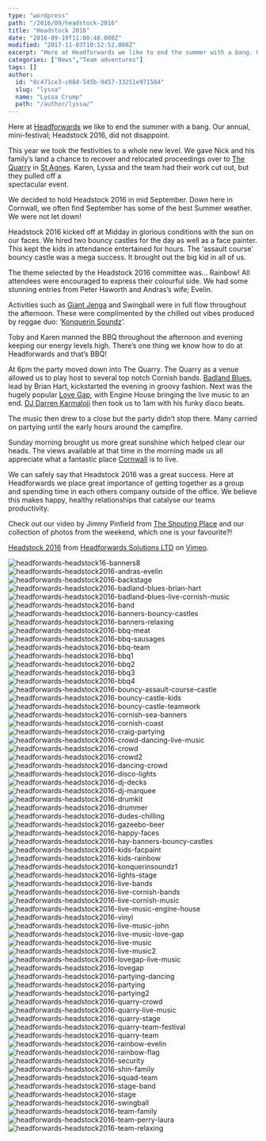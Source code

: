 ```yaml
---
type: "wordpress"
path: "/2016/09/headstock-2016"
title: "Headstock 2016"
date: "2016-09-19T11:00:48.000Z"
modified: "2017-11-03T10:52:52.000Z"
excerpt: "Here at Headforwards we like to end the summer with a bang. Our annual, mini-festival; Headstock 2016, did not disappoint. This year we took the festivities to a whole new level. We gave Nick and his family’s land a chance to recover and relocated proceedings over to The Quarry in St Agnes. Karen, Lyssa and …"
categories: ["News","Team adventures"]
tags: []
author:
  id: "0c471ce3-c08d-545b-9457-33251e971504"
  slug: "lyssa"
  name: "Lyssa Crump"
  path: "/author/lyssa/"
---
```

Here at [Headforwards](https://www.headforwards.com/) we like to end the summer with a bang. Our annual, mini-festival; Headstock 2016, did not disappoint.

This year we took the festivities to a whole new level. We gave Nick and his family’s land a chance to recover and relocated proceedings over to [The Quarry](http://www.geograph.org.uk/photo/3211238) in [St Agnes](http://www.st-agnes.com/). Karen, Lyssa and the team had their work cut out, but they pulled off a  
spectacular event.

We decided to hold Headstock 2016 in mid September. Down here in Cornwall, we often find September has some of the best Summer weather. We were not let down!

Headstock 2016 kicked off at Midday in glorious conditions with the sun on our faces. We hired two bouncy castles for the day as well as a face painter. This kept the kids in attendance entertained for hours. The ‘assault course’ bouncy castle was a mega success. It brought out the big kid in all of us.

The theme selected by the Headstock 2016 committee was… Rainbow! All attendees were encouraged to express their colourful side. We had some stunning entries from Peter Haworth and Andras’s wife; Evelin.

Activities such as [Giant Jenga](http://www.jenga.com/) and Swingball were in full flow throughout the afternoon. These were complimented by the chilled out vibes produced by reggae duo: ‘[Konquerin Soundz](https://www.facebook.com/Konquerin-soundz-649466558406799/)‘.

Toby and Karen manned the BBQ throughout the afternoon and evening keeping our energy levels high. There’s one thing we know how to do at Headforwards and that’s BBQ!

At 6pm the party moved down into The Quarry. The Quarry as a venue allowed us to play host to several top notch Cornish bands. [Badland Blues](https://www.facebook.com/badlandsblues/), lead by Brian Hart, kickstarted the evening in groovy fashion. Next was the hugely popular [Love Gap](https://www.facebook.com/Love-Gap-128167490576442/), with Engine House bringing the live music to an end. [DJ Darren Karmaloji](https://www.facebook.com/KARMALOJl) then took us to 1am with his funky disco beats.

The music then drew to a close but the party didn’t stop there. Many carried on partying until the early hours around the campfire.

Sunday morning brought us more great sunshine which helped clear our heads. The views available at that time in the morning made us all appreciate what a fantastic place [Cornwall](http://www.cornwalls.co.uk/top_ten/beaches.htm) is to live.

We can safely say that Headstock 2016 was a great success. Here at Headforwards we place great importance of getting together as a group and spending time in each others company outside of the office. We believe this makes happy, healthy relationships that catalyse our teams productivity.

Check out our video by Jimmy Pinfield from [The Shouting Place](http://theshoutingplace.co.uk/) and our collection of photos from the weekend, which one is your favourite?!

[Headstock 2016](https://vimeo.com/185309557) from [Headforwards Solutions LTD](https://vimeo.com/headforwards) on [Vimeo](https://vimeo.com).


<section class="gallery">


![headforwards-headstock16-banners8](/wp-content/uploads/2016/10/Headforwards-Headstock16-Banners8.jpg)
![headforwards-headstock2016-andras-evelin](/wp-content/uploads/2016/10/Headforwards-Headstock2016-Andras-Evelin.jpg)
![headforwards-headstock2016-backstage](/wp-content/uploads/2016/10/Headforwards-Headstock2016-Backstage.jpg)
![headforwards-headstock2016-badland-blues-brian-hart](/wp-content/uploads/2016/10/Headforwards-Headstock2016-Badland-Blues-Brian-Hart.jpg)
![headforwards-headstock2016-badland-blues-live-cornish-music](/wp-content/uploads/2016/10/Headforwards-Headstock2016-Badland-Blues-Live-Cornish-Music.jpg)
![headforwards-headstock2016-band](/wp-content/uploads/2016/10/Headforwards-Headstock2016-Band.jpg)
![headforwards-headstock2016-banners-bouncy-castles](/wp-content/uploads/2016/10/Headforwards-Headstock2016-Banners-Bouncy-Castles.jpg)
![headforwards-headstock2016-banners-relaxing](/wp-content/uploads/2016/10/Headforwards-Headstock2016-Banners-Relaxing.jpg)
![headforwards-headstock2016-bbq-meat](/wp-content/uploads/2016/10/Headforwards-Headstock2016-BBQ-Meat.jpg)
![headforwards-headstock2016-bbq-sausages](/wp-content/uploads/2016/10/Headforwards-Headstock2016-BBQ-Sausages.jpg)
![headforwards-headstock2016-bbq-team](/wp-content/uploads/2016/10/Headforwards-Headstock2016-BBQ-Team.jpg)
![headforwards-headstock2016-bbq1](/wp-content/uploads/2016/10/Headforwards-Headstock2016-BBQ1.jpg)
![headforwards-headstock2016-bbq2](/wp-content/uploads/2016/10/Headforwards-Headstock2016-BBQ2.jpg)
![headforwards-headstock2016-bbq3](/wp-content/uploads/2016/10/Headforwards-Headstock2016-BBQ3.jpg)
![headforwards-headstock2016-bbq4](/wp-content/uploads/2016/10/Headforwards-Headstock2016-BBQ4.jpg)
![headforwards-headstock2016-bouncy-assault-course-castle](/wp-content/uploads/2016/10/Headforwards-Headstock2016-Bouncy-Assault-Course-Castle.jpg)
![headforwards-headstock2016-bouncy-castle-kids](/wp-content/uploads/2016/10/Headforwards-Headstock2016-Bouncy-Castle-Kids.jpg)
![headforwards-headstock2016-bouncy-castle-teamwork](/wp-content/uploads/2016/10/Headforwards-Headstock2016-Bouncy-Castle-Teamwork.jpg)
![headforwards-headstock2016-cornish-sea-banners](/wp-content/uploads/2016/10/Headforwards-Headstock2016-Cornish-Sea-Banners.jpg)
![headforwards-headstock2016-cornish-coast](/wp-content/uploads/2016/10/Headforwards-Headstock2016-Cornish-Coast.jpg)
![headforwards-headstock2016-craig-partying](/wp-content/uploads/2016/10/Headforwards-Headstock2016-Craig-Partying.jpg)
![headforwards-headstock2016-crowd-dancing-live-music](/wp-content/uploads/2016/10/Headforwards-Headstock2016-Crowd-Dancing-Live-Music.jpg)
![headforwards-headstock2016-crowd](/wp-content/uploads/2016/10/Headforwards-Headstock2016-Crowd.jpg)
![headforwards-headstock2016-crowd2](/wp-content/uploads/2016/10/Headforwards-Headstock2016-Crowd2.jpg)
![headforwards-headstock2016-dancing-crowd](/wp-content/uploads/2016/10/Headforwards-Headstock2016-Dancing-Crowd.jpg)
![headforwards-headstock2016-disco-lights](/wp-content/uploads/2016/10/Headforwards-Headstock2016-Disco-lights.jpg)
![headforwards-headstock2016-dj-decks](/wp-content/uploads/2016/10/Headforwards-Headstock2016-DJ-Decks.jpg)
![headforwards-headstock2016-dj-marquee](/wp-content/uploads/2016/10/Headforwards-Headstock2016-DJ-Marquee.jpg)
![headforwards-headstock2016-drumkit](/wp-content/uploads/2016/10/Headforwards-Headstock2016-Drumkit.jpg)
![headforwards-headstock2016-drummer](/wp-content/uploads/2016/10/Headforwards-Headstock2016-Drummer.jpg)
![headforwards-headstock2016-dudes-chilling](/wp-content/uploads/2016/10/Headforwards-Headstock2016-Dudes-Chilling.jpg)
![headforwards-headstock2016-gazeebo-beer](/wp-content/uploads/2016/10/Headforwards-Headstock2016-Gazeebo-Beer.jpg)
![headforwards-headstock2016-happy-faces](/wp-content/uploads/2016/10/Headforwards-Headstock2016-Happy-Faces.jpg)
![headforwards-headstock2016-hay-banners-bouncy-castles](/wp-content/uploads/2016/10/Headforwards-Headstock2016-Hay-Banners-Bouncy-Castles.jpg)
![headforwards-headstock2016-kids-facpaint](/wp-content/uploads/2016/10/Headforwards-Headstock2016-Kids-FacPaint.jpg)
![headforwards-headstock2016-kids-rainbow](/wp-content/uploads/2016/10/Headforwards-Headstock2016-Kids-Rainbow.jpg)
![headforwards-headstock2016-konquerinsoundz1](/wp-content/uploads/2016/10/Headforwards-Headstock2016-KonquerinSoundz1.jpg)
![headforwards-headstock2016-lights-stage](/wp-content/uploads/2016/10/Headforwards-Headstock2016-Lights-Stage.jpg)
![headforwards-headstock2016-live-bands](/wp-content/uploads/2016/10/Headforwards-Headstock2016-Live-Bands.jpg)
![headforwards-headstock2016-live-cornish-bands](/wp-content/uploads/2016/10/Headforwards-Headstock2016-Live-Cornish-Bands.jpg)
![headforwards-headstock2016-live-cornish-music](/wp-content/uploads/2016/10/Headforwards-Headstock2016-Live-Cornish-Music.jpg)
![headforwards-headstock2016-live-music-engine-house](/wp-content/uploads/2016/10/Headforwards-Headstock2016-Live-Music-Engine-House.jpg)
![headforwards-headstock2016-vinyl](/wp-content/uploads/2016/10/Headforwards-Headstock2016-Vinyl.jpg)
![headforwards-headstock2016-live-music-john](/wp-content/uploads/2016/10/Headforwards-Headstock2016-Live-Music-John.jpg)
![headforwards-headstock2016-live-music-love-gap](/wp-content/uploads/2016/10/Headforwards-Headstock2016-Live-Music-Love-Gap.jpg)
![headforwards-headstock2016-live-music](/wp-content/uploads/2016/10/Headforwards-Headstock2016-Live-Music.jpg)
![headforwards-headstock2016-live-music2](/wp-content/uploads/2016/10/Headforwards-Headstock2016-Live-Music2.jpg)
![headforwards-headstock2016-lovegap-live-music](/wp-content/uploads/2016/10/Headforwards-Headstock2016-LoveGap-Live-Music.jpg)
![headforwards-headstock2016-lovegap](/wp-content/uploads/2016/10/Headforwards-Headstock2016-LoveGap.jpg)
![headforwards-headstock2016-partying-dancing](/wp-content/uploads/2016/10/Headforwards-Headstock2016-Partying-Dancing.jpg)
![headforwards-headstock2016-partying](/wp-content/uploads/2016/10/Headforwards-Headstock2016-Partying.jpg)
![headforwards-headstock2016-partying2](/wp-content/uploads/2016/10/Headforwards-Headstock2016-Partying2.jpg)
![headforwards-headstock2016-quarry-crowd](/wp-content/uploads/2016/10/Headforwards-Headstock2016-Quarry-Crowd.jpg)
![headforwards-headstock2016-quarry-live-music](/wp-content/uploads/2016/10/Headforwards-Headstock2016-Quarry-Live-Music.jpg)
![headforwards-headstock2016-quarry-stage](/wp-content/uploads/2016/10/Headforwards-Headstock2016-Quarry-Stage.jpg)
![headforwards-headstock2016-quarry-team-festival](/wp-content/uploads/2016/10/Headforwards-Headstock2016-Quarry-Team-Festival.jpg)
![headforwards-headstock2016-quarry-team](/wp-content/uploads/2016/10/Headforwards-Headstock2016-Quarry-Team.jpg)
![headforwards-headstock2016-rainbow-evelin](/wp-content/uploads/2016/10/Headforwards-Headstock2016-Rainbow-Evelin.jpg)
![headforwards-headstock2016-rainbow-flag](/wp-content/uploads/2016/10/Headforwards-Headstock2016-Rainbow-Flag.jpg)
![headforwards-headstock2016-security](/wp-content/uploads/2016/10/Headforwards-Headstock2016-Security.jpg)
![headforwards-headstock2016-shin-family](/wp-content/uploads/2016/10/Headforwards-Headstock2016-Shin-Family.jpg)
![headforwards-headstock2016-squad-team](/wp-content/uploads/2016/10/Headforwards-Headstock2016-Squad-Team.jpg)
![headforwards-headstock2016-stage-band](/wp-content/uploads/2016/10/Headforwards-Headstock2016-Stage-Band.jpg)
![headforwards-headstock2016-stage](/wp-content/uploads/2016/10/Headforwards-Headstock2016-Stage.jpg)
![headforwards-headstock2016-swingball](/wp-content/uploads/2016/10/Headforwards-Headstock2016-Swingball.jpg)
![headforwards-headstock2016-team-family](/wp-content/uploads/2016/10/Headforwards-Headstock2016-Team-Family.jpg)
![headforwards-headstock2016-team-perry-laura](/wp-content/uploads/2016/10/Headforwards-Headstock2016-Team-Perry-Laura.jpg)
![headforwards-headstock2016-team-relaxing](/wp-content/uploads/2016/10/Headforwards-Headstock2016-Team-Relaxing.jpg)

</section>

